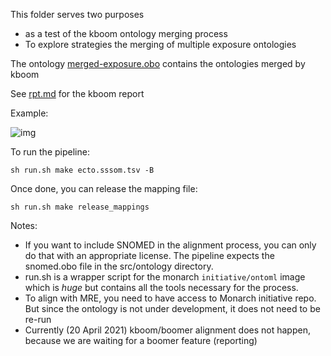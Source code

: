 This folder serves two purposes

 * as a test of the kboom ontology merging process
 * To explore strategies the merging of multiple exposure ontologies

The ontology [merged-exposure.obo](merged-exposure.obo) contains the ontologies merged by kboom

See [rpt.md](rpt.md) for the kboom report

Example:

![img](target/img-EO_0007154.png)

To run the pipeline:

```
sh run.sh make ecto.sssom.tsv -B
```

Once done, you can release the mapping file:

```
sh run.sh make release_mappings
```

Notes: 
- If you want to include SNOMED in the alignment process, you can only do that with an appropriate license. The pipeline expects the snomed.obo file in the src/ontology directory.
- run.sh is a wrapper script for the monarch `initiative/ontoml` image which is _huge_ but contains all the tools necessary for the process.
- To align with MRE, you need to have access to Monarch initiative repo. But since the ontology is not under development, it does not need to be re-run
- Currently (20 April 2021) kboom/boomer alignment does not happen, because we are waiting for a boomer feature (reporting)
